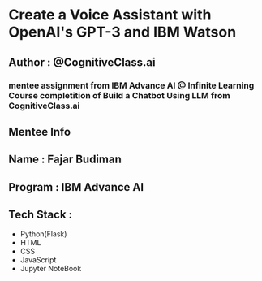 # Create a Voice Assistant with OpenAI's GPT-3 and IBM Watson

## Author : @CognitiveClass.ai

### mentee assignment from IBM Advance AI @ Infinite Learning Course completition of Build a Chatbot Using LLM from CognitiveClass.ai

## Mentee Info

## Name : Fajar Budiman
## Program : IBM Advance AI

## Tech Stack :

- Python(Flask)
- HTML
- CSS
- JavaScript
- Jupyter NoteBook
